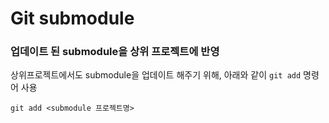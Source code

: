 # Git submodule

### 업데이트 된 submodule을 상위 프로젝트에 반영
상위프로젝트에서도 submodule을 업데이트 해주기 위해, 아래와 같이 `git add` 명령어 사용
```shell
git add <submodule 프로젝트명>
```
